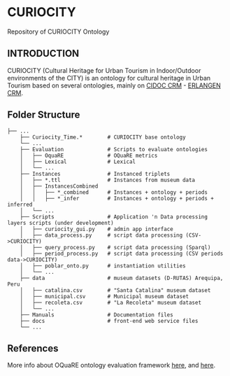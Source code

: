 # CURIOCITY
Repository of CURIOCITY Ontology

## INTRODUCTION

CURIOCITY (Cultural Heritage for Urban Tourism in Indoor/Outdoor environments of the CITY) is an ontology for cultural heritage in Urban Tourism based on several ontologies, mainly on [CIDOC CRM](http://www.cidoc-crm.org/) - [ERLANGEN CRM](http://erlangen-crm.org/).

## Folder Structure

    ├── ...
        ├── Curiocity_Time.*        # CURIOCITY base ontology
        └── ...
        ├── Evaluation              # Scripts to evaluate ontologies
        │   ├── OquaRE              # OQuaRE metrics
        │   ├── Lexical             # Lexical 
        │   └── ...
        ├── Instances               # Instanced triplets 
        │   ├── *.ttl               # Instances from museum data
        │   ├── InstancesCombined   
        │   │   ├── *_combined      # Instances + ontology + periods
        │   │   ├── *_infer         # Instances + ontology + periods + inferred
        │   └── ...
        ├── Scripts                 # Application 'n Data processing layers scripts (under development)
        │   ├── curiocity_gui.py    # admin app interface
        │   ├── data_process.py     # script data processing (CSV->CURIOCITY)
        │   ├── query_process.py    # script data processing (Sparql)
        │   ├── period_process.py   # script data processing (CSV periods data->CURIOCITY)
        │   ├── poblar_onto.py      # instantiation utilities
        │   └── ...
        ├── data                    # museum datasets (D-RUTAS) Arequipa, Peru
        │   ├── catalina.csv        # "Santa Catalina" museum dataset
        │   ├── municipal.csv       # Municipal museum dataset
        │   ├── recoleta.csv        # "La Recoleta" museum dataset
        │   └── ...
        ├── Manuals                 # Documentation files
        ├── docs                    # front-end web service files
        └── ...

## References

More info about OQuaRE ontology evaluation framework [here](http://miuras.inf.um.es/oquarewiki/index.php5/Quality_metrics), and [here](https://github.com/atibaut/ontology-evaluation).


